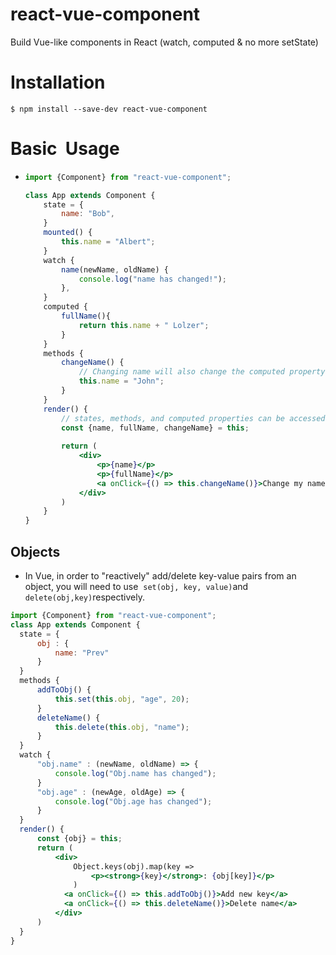 # react-vue-component

Build Vue-like components in React (watch, computed & no more setState)

# Installation

`$ npm install --save-dev react-vue-component`

# Basic  Usage

- ```jsx
  import {Component} from "react-vue-component";
  
  class App extends Component {
      state = {
          name: "Bob", 
      }
      mounted() {
          this.name = "Albert";
      }
      watch {
          name(newName, oldName) {
              console.log("name has changed!");
          },
      }
      computed {
          fullName(){
              return this.name + " Lolzer";
          }
      }
      methods {
          changeName() {
              // Changing name will also change the computed property fullName
              this.name = "John";
          }
      }
      render() {
          // states, methods, and computed properties can be accessed directly via `this` just like in Vue
          const {name, fullName, changeName} = this;
          
          return (
              <div>
                  <p>{name}</p>
                  <p>{fullName}</p>
                  <a onClick={() => this.changeName()}>Change my name</a>  
              </div>   
          )
      }
  }
  ```

## Objects

- In Vue, in order to "reactively" add/delete key-value pairs from an object, you will need to use  `set(obj, key, value)`and `delete(obj,key)`respectively.

```jsx
import {Component} from "react-vue-component";
class App extends Component {
  state = {
      obj : {
          name: "Prev"
      }
  }
  methods {
      addToObj() {
          this.set(this.obj, "age", 20); 
      }
      deleteName() {
          this.delete(this.obj, "name");
      }
  }
  watch {
      "obj.name" : (newName, oldName) => {
          console.log("Obj.name has changed");
      }
      "obj.age" : (newAge, oldAge) => {
          console.log("Obj.age has changed");
      }
  }
  render() {
      const {obj} = this;
      return (
          <div>
              Object.keys(obj).map(key => 
                  <p><strong>{key}</strong>: {obj[key]}</p>
              ) 
            <a onClick={() => this.addToObj()}>Add new key</a>
            <a onClick={() => this.deleteName()}>Delete name</a>
          </div>
      )
  }
}
```
